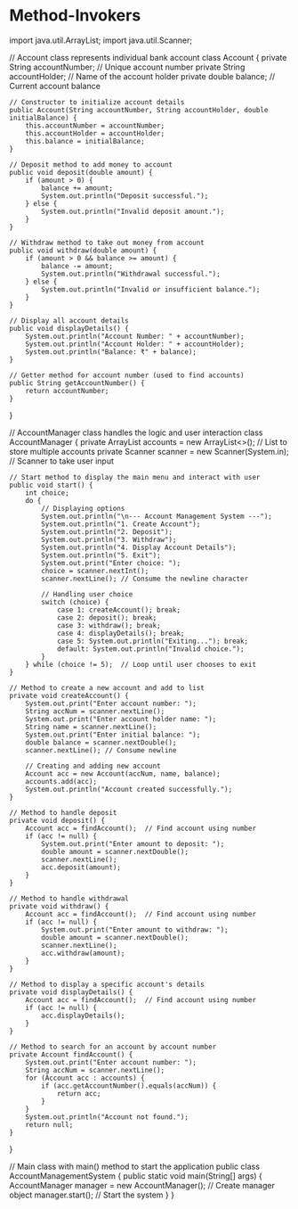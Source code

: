 # Method-Invokers

import java.util.ArrayList;
import java.util.Scanner;

// Account class represents individual bank account
class Account {
    private String accountNumber;     // Unique account number
    private String accountHolder;     // Name of the account holder
    private double balance;           // Current account balance

    // Constructor to initialize account details
    public Account(String accountNumber, String accountHolder, double initialBalance) {
        this.accountNumber = accountNumber;
        this.accountHolder = accountHolder;
        this.balance = initialBalance;
    }

    // Deposit method to add money to account
    public void deposit(double amount) {
        if (amount > 0) {
            balance += amount;
            System.out.println("Deposit successful.");
        } else {
            System.out.println("Invalid deposit amount.");
        }
    }

    // Withdraw method to take out money from account
    public void withdraw(double amount) {
        if (amount > 0 && balance >= amount) {
            balance -= amount;
            System.out.println("Withdrawal successful.");
        } else {
            System.out.println("Invalid or insufficient balance.");
        }
    }

    // Display all account details
    public void displayDetails() {
        System.out.println("Account Number: " + accountNumber);
        System.out.println("Account Holder: " + accountHolder);
        System.out.println("Balance: ₹" + balance);
    }

    // Getter method for account number (used to find accounts)
    public String getAccountNumber() {
        return accountNumber;
    }
}

// AccountManager class handles the logic and user interaction
class AccountManager {
    private ArrayList<Account> accounts = new ArrayList<>();  // List to store multiple accounts
    private Scanner scanner = new Scanner(System.in);         // Scanner to take user input

    // Start method to display the main menu and interact with user
    public void start() {
        int choice;
        do {
            // Displaying options
            System.out.println("\n--- Account Management System ---");
            System.out.println("1. Create Account");
            System.out.println("2. Deposit");
            System.out.println("3. Withdraw");
            System.out.println("4. Display Account Details");
            System.out.println("5. Exit");
            System.out.print("Enter choice: ");
            choice = scanner.nextInt();
            scanner.nextLine(); // Consume the newline character

            // Handling user choice
            switch (choice) {
                case 1: createAccount(); break;
                case 2: deposit(); break;
                case 3: withdraw(); break;
                case 4: displayDetails(); break;
                case 5: System.out.println("Exiting..."); break;
                default: System.out.println("Invalid choice.");
            }
        } while (choice != 5);  // Loop until user chooses to exit
    }

    // Method to create a new account and add to list
    private void createAccount() {
        System.out.print("Enter account number: ");
        String accNum = scanner.nextLine();
        System.out.print("Enter account holder name: ");
        String name = scanner.nextLine();
        System.out.print("Enter initial balance: ");
        double balance = scanner.nextDouble();
        scanner.nextLine(); // Consume newline

        // Creating and adding new account
        Account acc = new Account(accNum, name, balance);
        accounts.add(acc);
        System.out.println("Account created successfully.");
    }

    // Method to handle deposit
    private void deposit() {
        Account acc = findAccount();  // Find account using number
        if (acc != null) {
            System.out.print("Enter amount to deposit: ");
            double amount = scanner.nextDouble();
            scanner.nextLine();
            acc.deposit(amount);
        }
    }

    // Method to handle withdrawal
    private void withdraw() {
        Account acc = findAccount();  // Find account using number
        if (acc != null) {
            System.out.print("Enter amount to withdraw: ");
            double amount = scanner.nextDouble();
            scanner.nextLine();
            acc.withdraw(amount);
        }
    }

    // Method to display a specific account's details
    private void displayDetails() {
        Account acc = findAccount();  // Find account using number
        if (acc != null) {
            acc.displayDetails();
        }
    }

    // Method to search for an account by account number
    private Account findAccount() {
        System.out.print("Enter account number: ");
        String accNum = scanner.nextLine();
        for (Account acc : accounts) {
            if (acc.getAccountNumber().equals(accNum)) {
                return acc;
            }
        }
        System.out.println("Account not found.");
        return null;
    }
}

// Main class with main() method to start the application
public class AccountManagementSystem {
    public static void main(String[] args) {
        AccountManager manager = new AccountManager();  // Create manager object
        manager.start();  // Start the system
    }
}
